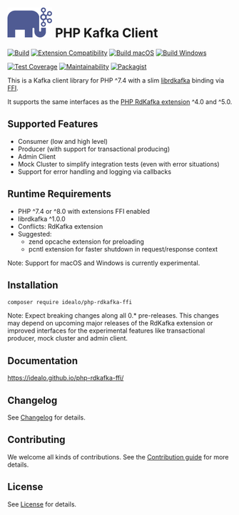# <img src="docs/img/php-rdkafka.svg" width="100" /> PHP Kafka Client

[![Build](https://github.com/idealo/php-rdkafka-ffi/workflows/Build/badge.svg)](https://github.com/idealo/php-rdkafka-ffi/actions?query=workflow%3Atest)
[![Extension Compatibility](https://github.com/idealo/php-rdkafka-ffi/workflows/Extension%20Compatibility/badge.svg)](https://github.com/idealo/php-rdkafka-ffi/actions?query=workflow%3Atest-extension-compatibility)
[![Build macOS](https://github.com/idealo/php-rdkafka-ffi/workflows/Build%20macOS/badge.svg)](https://github.com/idealo/php-rdkafka-ffi/actions?query=workflow%3Atest-macos)
[![Build Windows](https://github.com/idealo/php-rdkafka-ffi/workflows/Build%20Windows/badge.svg)](https://github.com/idealo/php-rdkafka-ffi/actions?query=workflow%3Atest-windows)

[![Test Coverage](https://api.codeclimate.com/v1/badges/9ee55cb5587fbf64dea8/test_coverage)](https://codeclimate.com/github/idealo/php-rdkafka-ffi/test_coverage)
[![Maintainability](https://api.codeclimate.com/v1/badges/9ee55cb5587fbf64dea8/maintainability)](https://codeclimate.com/github/idealo/php-rdkafka-ffi/maintainability)
[![Packagist](https://img.shields.io/packagist/v/idealo/php-rdkafka-ffi)](https://packagist.org/packages/idealo/php-rdkafka-ffi)

This is a Kafka client library for PHP ^7.4 with a slim [librdkafka](https://github.com/edenhill/librdkafka) binding via  [FFI](https://www.php.net/manual/en/book.ffi.php).

It supports the same interfaces as the [PHP RdKafka extension](https://github.com/arnaud-lb/php-rdkafka) ^4.0 and ^5.0.

## Supported Features

* Consumer (low and high level)
* Producer (with support for transactional producing)
* Admin Client
* Mock Cluster to simplify integration tests (even with error situations)
* Support for error handling and logging via callbacks

## Runtime Requirements

* PHP ^7.4 or ^8.0 with extensions FFI enabled
* librdkafka ^1.0.0
* Conflicts: RdKafka extension
* Suggested:
    * zend opcache extension for preloading
    * pcntl extension for faster shutdown in request/response context

Note: Support for macOS and Windows is currently experimental.

## Installation

    composer require idealo/php-rdkafka-ffi
    
Note: Expect breaking changes along all 0.* pre-releases.
This changes may depend on upcoming major releases of the RdKafka extension or improved interfaces for the experimental features like transactional producer, mock cluster and admin client.
    
## Documentation

https://idealo.github.io/php-rdkafka-ffi/

## Changelog

See [Changelog](CHANGELOG.md) for details.

## Contributing

We welcome all kinds of contributions. See the [Contribution guide](CONTRIBUTING.md) for more details.

## License

See [License](LICENSE) for details.
